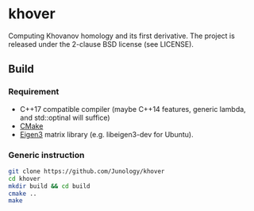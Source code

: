 # khover
Computing Khovanov homology and its first derivative.
The project is released under the 2-clause BSD license (see LICENSE).

## Build

### Requirement
- C++17 compatible compiler (maybe C++14 features, generic lambda, and std::optinal will suffice)
- [CMake](http://www.cmake.org)
- [Eigen3](http://eigen.tuxfamily.org/index.php?title=Main_Page) matrix library (e.g. libeigen3-dev for Ubuntu).

### Generic instruction
```bash
git clone https://github.com/Junology/khover
cd khover
mkdir build && cd build
cmake ..
make
```
